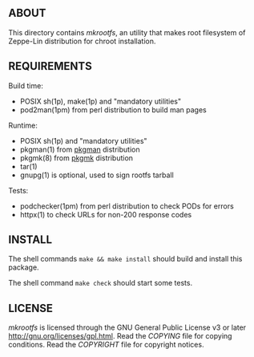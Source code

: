ABOUT
-----
This directory contains *mkrootfs*, an utility that makes root
filesystem of Zeppe-Lin distribution for chroot installation.

REQUIREMENTS
------------
Build time:
  * POSIX sh(1p), make(1p) and "mandatory utilities"
  * pod2man(1pm) from perl distribution to build man pages

Runtime:
  * POSIX sh(1p) and "mandatory utilities"
  * pkgman(1) from [pkgman][1] distribution
  * pkgmk(8) from [pkgmk][2] distribution
  * tar(1)
  * gnupg(1) is optional, used to sign rootfs tarball

Tests:
  * podchecker(1pm) from perl distribution to check PODs for errors
  * httpx(1) to check URLs for non-200 response codes

INSTALL
-------
The shell commands `make && make install` should build and install
this package.

The shell command `make check` should start some tests.

LICENSE
-------
*mkrootfs* is licensed through the GNU General Public License v3 or
later <http://gnu.org/licenses/gpl.html>.
Read the *COPYING* file for copying conditions.
Read the *COPYRIGHT* file for copyright notices.

<!--------------------------- LINKS --------------------------------->
[1]: https://github.com/zeppe-lin/pkgman
[2]: https://github.com/zeppe-lin/pkgmk
<!------------------------------------------------------------------->

<!-- vim:sw=2:ts=2:sts=2:et:cc=72:tw=70
End of file. -->

